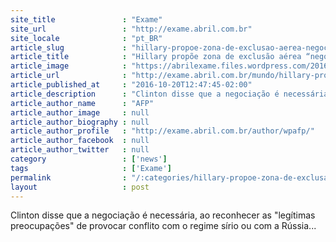 ```yaml
---
site_title               : "Exame"
site_url                 : "http://exame.abril.com.br"
site_locale              : "pt_BR"
article_slug             : "hillary-propoe-zona-de-exclusao-aerea-negociada-na-siria"
article_title            : "Hillary propõe zona de exclusão aérea “negociada” na Síria"
article_image            : "https://abrilexame.files.wordpress.com/2016/10/size_960_16_9_hillary.jpg?quality=70&strip=all&w=960"
article_url              : "http://exame.abril.com.br/mundo/hillary-propoe-zona-de-exclusao-aerea-negociada-na-siria/"
article_published_at     : "2016-10-20T12:47:45-02:00"
article_description      : "Clinton disse que a negociação é necessária, ao reconhecer as 'legítimas preocupações' de provocar conflito com o regime sírio ou com a Rússia..."
article_author_name      : "AFP"
article_author_image     : null
article_author_biography : null
article_author_profile   : "http://exame.abril.com.br/author/wpafp/"
article_author_facebook  : null
article_author_twitter   : null
category                 : ['news']
tags                     : ['Exame']
permalink                : "/:categories/hillary-propoe-zona-de-exclusao-aerea-negociada-na-siria/"
layout                   : post
---
```


Clinton disse que a negociação é necessária, ao reconhecer as "legítimas preocupações" de provocar conflito com o regime sírio ou com a Rússia...
